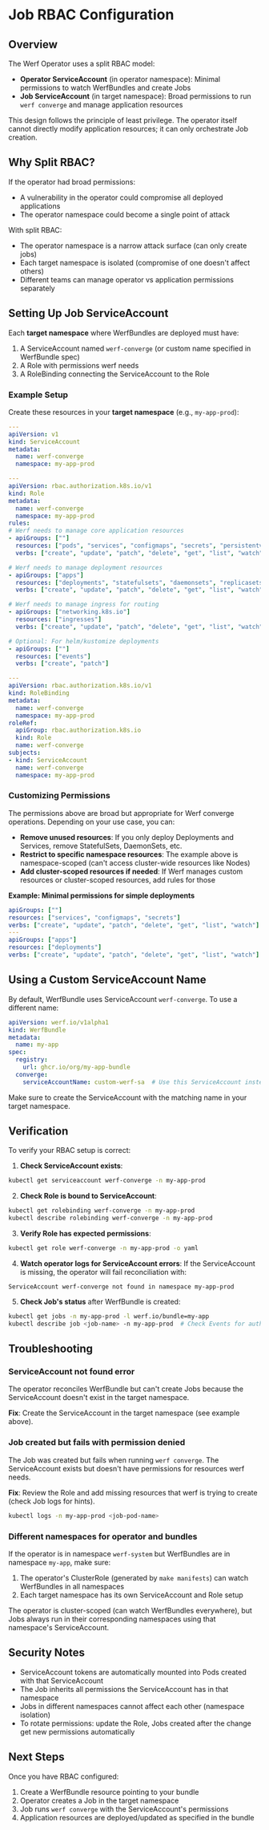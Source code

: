# Job RBAC Configuration

## Overview

The Werf Operator uses a split RBAC model:

- **Operator ServiceAccount** (in operator namespace): Minimal permissions to watch WerfBundles and create Jobs
- **Job ServiceAccount** (in target namespace): Broad permissions to run `werf converge` and manage application resources

This design follows the principle of least privilege. The operator itself cannot directly modify application resources; it can only orchestrate Job creation.

## Why Split RBAC?

If the operator had broad permissions:
- A vulnerability in the operator could compromise all deployed applications
- The operator namespace could become a single point of attack

With split RBAC:
- The operator namespace is a narrow attack surface (can only create jobs)
- Each target namespace is isolated (compromise of one doesn't affect others)
- Different teams can manage operator vs application permissions separately

## Setting Up Job ServiceAccount

Each **target namespace** where WerfBundles are deployed must have:
1. A ServiceAccount named `werf-converge` (or custom name specified in WerfBundle spec)
2. A Role with permissions werf needs
3. A RoleBinding connecting the ServiceAccount to the Role

### Example Setup

Create these resources in your **target namespace** (e.g., `my-app-prod`):

```yaml
---
apiVersion: v1
kind: ServiceAccount
metadata:
  name: werf-converge
  namespace: my-app-prod

---
apiVersion: rbac.authorization.k8s.io/v1
kind: Role
metadata:
  name: werf-converge
  namespace: my-app-prod
rules:
# Werf needs to manage core application resources
- apiGroups: [""]
  resources: ["pods", "services", "configmaps", "secrets", "persistentvolumeclaims"]
  verbs: ["create", "update", "patch", "delete", "get", "list", "watch"]

# Werf needs to manage deployment resources
- apiGroups: ["apps"]
  resources: ["deployments", "statefulsets", "daemonsets", "replicasets"]
  verbs: ["create", "update", "patch", "delete", "get", "list", "watch"]

# Werf needs to manage ingress for routing
- apiGroups: ["networking.k8s.io"]
  resources: ["ingresses"]
  verbs: ["create", "update", "patch", "delete", "get", "list", "watch"]

# Optional: For helm/kustomize deployments
- apiGroups: [""]
  resources: ["events"]
  verbs: ["create", "patch"]

---
apiVersion: rbac.authorization.k8s.io/v1
kind: RoleBinding
metadata:
  name: werf-converge
  namespace: my-app-prod
roleRef:
  apiGroup: rbac.authorization.k8s.io
  kind: Role
  name: werf-converge
subjects:
- kind: ServiceAccount
  name: werf-converge
  namespace: my-app-prod
```

### Customizing Permissions

The permissions above are broad but appropriate for Werf converge operations. Depending on your use case, you can:

- **Remove unused resources**: If you only deploy Deployments and Services, remove StatefulSets, DaemonSets, etc.
- **Restrict to specific namespace resources**: The example above is namespace-scoped (can't access cluster-wide resources like Nodes)
- **Add cluster-scoped resources if needed**: If Werf manages custom resources or cluster-scoped resources, add rules for those

**Example: Minimal permissions for simple deployments**

```yaml
apiGroups: [""]
resources: ["services", "configmaps", "secrets"]
verbs: ["create", "update", "patch", "delete", "get", "list", "watch"]
---
apiGroups: ["apps"]
resources: ["deployments"]
verbs: ["create", "update", "patch", "delete", "get", "list", "watch"]
```

## Using a Custom ServiceAccount Name

By default, WerfBundle uses ServiceAccount `werf-converge`. To use a different name:

```yaml
apiVersion: werf.io/v1alpha1
kind: WerfBundle
metadata:
  name: my-app
spec:
  registry:
    url: ghcr.io/org/my-app-bundle
  converge:
    serviceAccountName: custom-werf-sa  # Use this ServiceAccount instead
```

Make sure to create the ServiceAccount with the matching name in your target namespace.

## Verification

To verify your RBAC setup is correct:

1. **Check ServiceAccount exists**:
```bash
kubectl get serviceaccount werf-converge -n my-app-prod
```

2. **Check Role is bound to ServiceAccount**:
```bash
kubectl get rolebinding werf-converge -n my-app-prod
kubectl describe rolebinding werf-converge -n my-app-prod
```

3. **Verify Role has expected permissions**:
```bash
kubectl get role werf-converge -n my-app-prod -o yaml
```

4. **Watch operator logs for ServiceAccount errors**:
If the ServiceAccount is missing, the operator will fail reconciliation with:
```
ServiceAccount werf-converge not found in namespace my-app-prod
```

5. **Check Job's status** after WerfBundle is created:
```bash
kubectl get jobs -n my-app-prod -l werf.io/bundle=my-app
kubectl describe job <job-name> -n my-app-prod  # Check Events for auth errors
```

## Troubleshooting

### ServiceAccount not found error

The operator reconciles WerfBundle but can't create Jobs because the ServiceAccount doesn't exist in the target namespace.

**Fix**: Create the ServiceAccount in the target namespace (see example above).

### Job created but fails with permission denied

The Job was created but fails when running `werf converge`. The ServiceAccount exists but doesn't have permissions for resources werf needs.

**Fix**: Review the Role and add missing resources that werf is trying to create (check Job logs for hints).

```bash
kubectl logs -n my-app-prod <job-pod-name>
```

### Different namespaces for operator and bundles

If the operator is in namespace `werf-system` but WerfBundles are in namespace `my-app`, make sure:

1. The operator's ClusterRole (generated by `make manifests`) can watch WerfBundles in all namespaces
2. Each target namespace has its own ServiceAccount and Role setup

The operator is cluster-scoped (can watch WerfBundles everywhere), but Jobs always run in their corresponding namespaces using that namespace's ServiceAccount.

## Security Notes

- ServiceAccount tokens are automatically mounted into Pods created with that ServiceAccount
- The Job inherits all permissions the ServiceAccount has in that namespace
- Jobs in different namespaces cannot affect each other (namespace isolation)
- To rotate permissions: update the Role, Jobs created after the change get new permissions automatically

## Next Steps

Once you have RBAC configured:

1. Create a WerfBundle resource pointing to your bundle
2. Operator creates a Job in the target namespace
3. Job runs `werf converge` with the ServiceAccount's permissions
4. Application resources are deployed/updated as specified in the bundle
